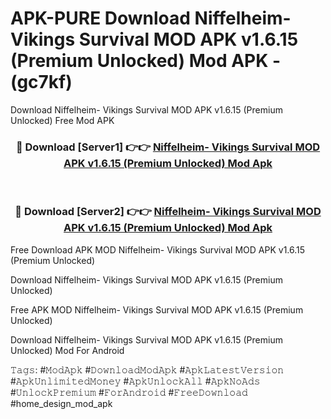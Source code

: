 # APK-PURE Download Niffelheim- Vikings Survival MOD APK v1.6.15 (Premium Unlocked) Mod APK - (gc7kf)
Download Niffelheim- Vikings Survival MOD APK v1.6.15 (Premium Unlocked) Free Mod APK

<div align="center">
<h3>🔴 Download [Server1] 👉👉 <a href="https://apk-comot.site?title=Niffelheim-_Vikings_Survival_MOD_APK_v1.6.15_(Premium_Unlocked)">Niffelheim- Vikings Survival MOD APK v1.6.15 (Premium Unlocked) Mod Apk</a></h3><br>

<h3>🔴 Download [Server2] 👉👉 <a href="https://apk-comot.site?title=Niffelheim-_Vikings_Survival_MOD_APK_v1.6.15_(Premium_Unlocked)">Niffelheim- Vikings Survival MOD APK v1.6.15 (Premium Unlocked) Mod Apk</a></h3>
</div>


Free Download APK MOD Niffelheim- Vikings Survival MOD APK v1.6.15 (Premium Unlocked)

Download Niffelheim- Vikings Survival MOD APK v1.6.15 (Premium Unlocked) 

Free APK MOD Niffelheim- Vikings Survival MOD APK v1.6.15 (Premium Unlocked) 

Download Niffelheim- Vikings Survival MOD APK v1.6.15 (Premium Unlocked) Mod For Android

𝚃𝚊𝚐𝚜: #𝙼𝚘𝚍𝙰𝚙𝚔 #𝙳𝚘𝚠𝚗𝚕𝚘𝚊𝚍𝙼𝚘𝚍𝙰𝚙𝚔 #𝙰𝚙𝚔𝙻𝚊𝚝𝚎𝚜𝚝𝚅𝚎𝚛𝚜𝚒𝚘𝚗 #𝙰𝚙𝚔𝚄𝚗𝚕𝚒𝚖𝚒𝚝𝚎𝚍𝙼𝚘𝚗𝚎𝚢 #𝙰𝚙𝚔𝚄𝚗𝚕𝚘𝚌𝚔𝙰𝚕𝚕 #𝙰𝚙𝚔𝙽𝚘𝙰𝚍𝚜 #𝚄𝚗𝚕𝚘𝚌𝚔𝙿𝚛𝚎𝚖𝚒𝚞𝚖 #𝙵𝚘𝚛𝙰𝚗𝚍𝚛𝚘𝚒𝚍 #𝙵𝚛𝚎𝚎𝙳𝚘𝚠𝚗𝚕𝚘𝚊𝚍 #home_design_mod_apk